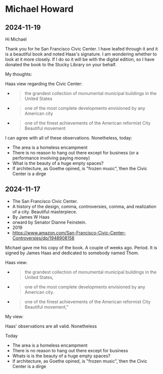 # Michael Howard


## 2024-11-19

Hi Michael

Thank you for he San Francisco Civic Center. I have leafed through it and it is a beautiful book and noted Haas's signature. I am wondering whether to look at it more closely. If I do so it will be with the digital edition, so I have donated the book to the Stucky Library on your behalf.

My thoughts:

Haas view regarding the Civic Center:

* >the grandest collection of monumental municipal buildings in the United States
* >one of the most complete developments envisioned by any American city
* >one of the finest achievements of the American reformist City Beautiful movement

I can agree with all of these observations. Nonetheless, today:

* The area is a homeless encampment
* There is no reason to hang out there except for business (or a performance involving paying money)
* What is the beauty of a huge empty spaces?
* If architecture, as Goethe opined, is "frozen music",`then the Civic Center is a dirge


## 2024-11-17

* The San Francisco Civic Center.
* A history of the design, comma, controversies, comma, and realization of a city. Beautiful masterpiece.
* By James W Haas
* orward by Senator Dianne Feinstein.
* 2019
* https://www.amazon.com/San-Francisco-Civic-Center-Controversies/dp/1948908158

Michael gave me his copy of the book. A couple of weeks ago. Period. It is signed by James Haas and dedicated to somebody named Thom.

Haas view:

* >the grandest collection of monumental municipal buildings in the United States,
* >one of the most complete developments envisioned by any American city.
* >one of the finest achievements of the American reformist City Beautiful movement,"

My view:

Haas' observations are all valid. Nonetheless

Today

* The area is a homeless encampment
* There is no reason to hang out there except for business
* Whats is is the beauty of a huge empty spaces?
* If architecture, as Goethe opined, is "frozen music",`then the Civic Center is a dirge
